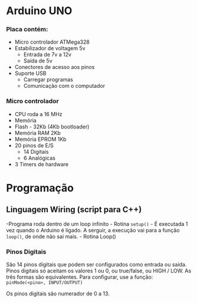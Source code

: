 # Arduino UNO

### Placa contém:
- Micro controlador ATMega328
- Estabilizador de voltagem 5v
	- Entrada de 7v a 12v
	- Saída de 5v
- Conectores de acesso aos pinos
- Suporte USB
	- Carregar programas
	- Comunicação com o computador

### Micro controlador
- CPU roda a 16 MHz
- Memória
- Flash - 32Kb (4Kb bootloader)
- Memória RAM 2Kb
- Memória EPROM 1Kb
- 20 pinos de E/S
	- 14 Digitais
	- 6 Analógicas
- 3 Timers de hardware

# Programação

## Linguagem Wiring (script para C++)

-Programa roda dentro de um loop infinito
	- Rotina `setup()`
		- É executada 1 vez quando o Arduino é ligado. A serguir, a execução vai para a função `loop()`, de onde não sai mais.
	- Rotina Loop()

### Pinos Digitais
São 14 pinos digitais que podem ser configurados como entrada ou saída.
Pinos digitais só aceitam os valores 1 ou 0, ou true/false, ou HIGH / LOW. As três formas são equivalentes.
Para configurar, use a função:
`pinMode(<pino>, INPUT/OUTPUT)`

Os pinos digitais são numerador de 0 a 13.
<!--stackedit_data:
eyJoaXN0b3J5IjpbNjY4MDM1ODcyLDI0NDQ2MzY2OCwtMTMyNz
gyOTM4NCw1OTE1NjM5MDBdfQ==
-->